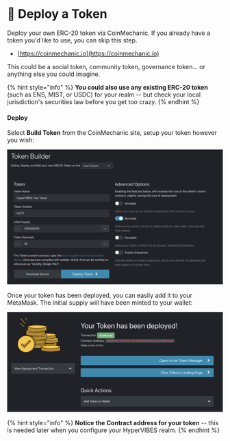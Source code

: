 # 🤑 Deploy a Token

Deploy your own ERC-20 token via CoinMechanic. If you already have a token you'd like to use, you can skip this step.

* [https://coinmechanic.io](https://coinmechanic.io)

This could be a social token, community token, governance token... or anything else you could imagine.&#x20;

{% hint style="info" %}
**You could also use any existing ERC-20 token** (such as ENS, MIST, or USDC) for your realm -- but check your local jurisdiction's securities law before you get too crazy.
{% endhint %}

#### Deploy

Select **Build Token** from the CoinMechanic site, setup your token however you wish:

![Token Builder UI](<../../.gitbook/assets/Screen Shot 2021-11-15 at 1.30.24 PM.png>)

Once your token has been deployed, you can easily add it to your MetaMask. The initial supply will have been minted to your wallet:

![Token deployed screen](<../../.gitbook/assets/Screen Shot 2021-11-15 at 1.33.11 PM.png>)

{% hint style="info" %}
**Notice the Contract address for your token** -- this is needed later when you configure your HyperVIBES realm.
{% endhint %}
